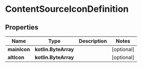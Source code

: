
# ContentSourceIconDefinition

## Properties
Name | Type | Description | Notes
------------ | ------------- | ------------- | -------------
**mainIcon** | **kotlin.ByteArray** |  |  [optional]
**altIcon** | **kotlin.ByteArray** |  |  [optional]



